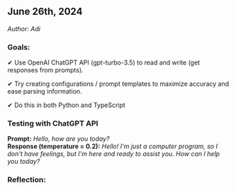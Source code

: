 ## June 26th, 2024
<em>Author: Adi</em>

### Goals:
✔ Use OpenAI ChatGPT API (gpt-turbo-3.5) to read and write (get responses from prompts).

✔ Try creating configurations / prompt templates to maximize accuracy and ease parsing information.

✔ Do this in both Python and TypeScript

### Testing with ChatGPT API
<b>Prompt:</b> <em>Hello, how are you today?</em><br/>
<b>Response (temperature = 0.2):</b> <em>Hello! I'm just a computer program, so I don't have feelings, but I'm here and ready to assist you. How can I help you today?</em>

### Reflection:
